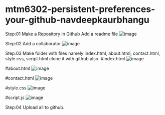 # mtm6302-persistent-preferences-your-github-navdeepkaurbhangu
Step:01 Make a Repository in Github Add a readme file
![image](https://github.com/user-attachments/assets/e41d8d05-de4c-410e-9842-43b489d394f5)

Step:02 Add a collaborator
![image](https://github.com/user-attachments/assets/2b2eaa62-6402-40f5-840c-9970f8358269)

Step:03 Make folder with files namely index.html, about.html, contact.html, style.css, script.html clone it with github also.
#index.html
![image](https://github.com/user-attachments/assets/5fe40171-d03b-4cb8-b18f-0b2e340b47b4)

#about.html
![image](https://github.com/user-attachments/assets/165c6b1d-0eb7-481b-87ab-297233520d08)

#contact.html
![image](https://github.com/user-attachments/assets/fd8cd490-8b59-492e-9ee8-1e40ea964f2d)

#style.css
![image](https://github.com/user-attachments/assets/caf59e18-ba65-45f5-8a0e-a2abbf0da95a)

#script.js
![image](https://github.com/user-attachments/assets/b3ecaa41-809a-468c-8b14-f618c0a69799)


Step:04 Upload all to github.



